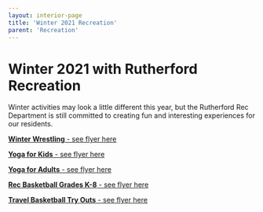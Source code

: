 ```yaml
---
layout: interior-page
title: 'Winter 2021 Recreation'
parent: 'Recreation'
---
```

# Winter 2021 with Rutherford Recreation

Winter activities may look a little different this year, but the Rutherford Rec Department is still committed to creating fun and interesting experiences for our residents. 

[**Winter Wrestling** - see flyer here](https://storage.googleapis.com/static.rutherford-nj.com/recreation/winter-2020-21/WRESTLING%20Registration_2021_3rd%20to%205th%20Grade.pdf)

[**Yoga for Kids** - see flyer here](https://storage.googleapis.com/static.rutherford-nj.com/recreation/winter-2020-21/YOGA%20KIDS-flyer%20(00000002).pdf)

[**Yoga for Adults** - see flyer here](https://storage.googleapis.com/static.rutherford-nj.com/recreation/winter-2020-21/YOGA%20FLYER%202_16_2021.pdf)

[**Rec Basketball Grades K-8** - see flyer here](https://storage.googleapis.com/static.rutherford-nj.com/recreation/winter-2020-21/WINTER%20Basketball%20Registration_2020_K-8th.pdf)

[**Travel Basketball Try Outs** - see flyer here](https://storage.googleapis.com/static.rutherford-nj.com/recreation/winter-2020-21/Travel%20Basketball%20Flyer%202021-2.pdf)
